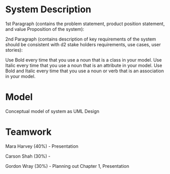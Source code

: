 # System Description

1st Paragraph (contains the problem statement, product position statement, and value Proposition of the system):

2nd Paragraph (contains description of key requirements of the system should be consistent with d2 stake holders requirements, use cases, user stories):

Use Bold every time that you use a noun that is a class in your model. Use Italic every time that you use a noun that is an attribute in your model. Use Bold and Italic every time that you use a noun or verb that is an association in your model. 

# Model

Conceptual model of system as UML Design

# Teamwork

Mara Harvey (40%) - Presentation

Carson Shah (30%) - 

Gordon Wray (30%) - Planning out Chapter 1, Presentation
